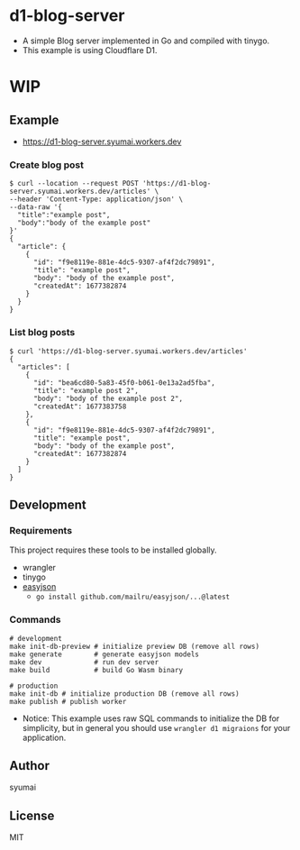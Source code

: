 # d1-blog-server

* A simple Blog server implemented in Go and compiled with tinygo.
* This example is using Cloudflare D1.

# WIP

## Example

* https://d1-blog-server.syumai.workers.dev

### Create blog post

```
$ curl --location --request POST 'https://d1-blog-server.syumai.workers.dev/articles' \
--header 'Content-Type: application/json' \
--data-raw '{
  "title":"example post",
  "body":"body of the example post"
}'
{
  "article": {
    {
      "id": "f9e8119e-881e-4dc5-9307-af4f2dc79891",
      "title": "example post",
      "body": "body of the example post",
      "createdAt": 1677382874
    }
  }
}
```

### List blog posts

```
$ curl 'https://d1-blog-server.syumai.workers.dev/articles'
{
  "articles": [
    {
      "id": "bea6cd80-5a83-45f0-b061-0e13a2ad5fba",
      "title": "example post 2",
      "body": "body of the example post 2",
      "createdAt": 1677383758
    },
    {
      "id": "f9e8119e-881e-4dc5-9307-af4f2dc79891",
      "title": "example post",
      "body": "body of the example post",
      "createdAt": 1677382874
    }
  ]
}
```

## Development

### Requirements

This project requires these tools to be installed globally.

* wrangler
* tinygo
* [easyjson](https://github.com/mailru/easyjson)
  - `go install github.com/mailru/easyjson/...@latest`

### Commands

```
# development
make init-db-preview # initialize preview DB (remove all rows)
make generate        # generate easyjson models
make dev             # run dev server
make build           # build Go Wasm binary

# production
make init-db # initialize production DB (remove all rows)
make publish # publish worker
```

* Notice: This example uses raw SQL commands to initialize the DB for simplicity, but in general you should use `wrangler d1 migraions` for your application.

## Author

syumai

## License

MIT
